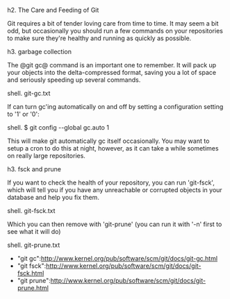 <!--
SPDX-FileCopyrightText: 2008 Scott Chacon <schacon@gmail.com>
SPDX-FileCopyrightText: 2023 Richard Soderberg <rsoderberg@gmail.com>

SPDX-License-Identifier: CC-BY-SA-3.0
-->

h2. The Care and Feeding of Git

Git requires a bit of tender loving care from time to time.  It may seem a bit odd, but occasionally you should run a few commands on your repositories to make sure they're healthy and running as quickly as possible.

h3. garbage collection

The @git gc@ command is an important one to remember.  It will pack up your objects into the delta-compressed format, saving you a lot of space and seriously speeding up several commands.

shell. git-gc.txt

If can turn gc'ing automatically on and off by setting a configuration setting to '1' or '0':

shell. $ git config --global gc.auto 1

This will make git automatically gc itself occasionally.  You may want to setup a cron to do this at night, however, as it can take a while sometimes on really large repositories.

h3. fsck and prune

If you want to check the health of your repository, you can run 'git-fsck', which will tell you if you have any unreachable or corrupted objects in your database and help you fix them.

shell. git-fsck.txt

Which you can then remove with 'git-prune' (you can run it with '-n' first to see what it will do)

shell. git-prune.txt

* "git gc":http://www.kernel.org/pub/software/scm/git/docs/git-gc.html
* "git fsck":http://www.kernel.org/pub/software/scm/git/docs/git-fsck.html
* "git prune":http://www.kernel.org/pub/software/scm/git/docs/git-prune.html
